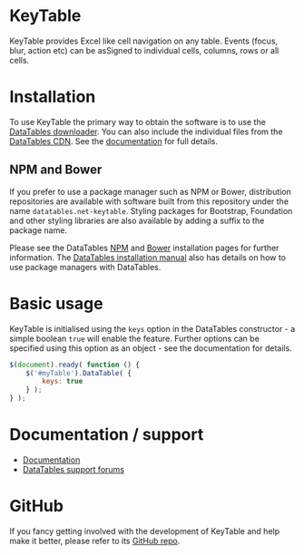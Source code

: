 # KeyTable

KeyTable provides Excel like cell navigation on any table. Events (focus, blur, action etc) can be asSigned to individual cells, columns, rows or all cells.


# Installation

To use KeyTable the primary way to obtain the software is to use the [DataTables downloader](//datatables.net/download). You can also include the individual files from the [DataTables CDN](//cdn.datatables.net). See the [documentation](http://datatables.net/extensions/keytable/) for full details.

## NPM and Bower

If you prefer to use a package manager such as NPM or Bower, distribution repositories are available with software built from this repository under the name `datatables.net-keytable`. Styling packages for Bootstrap, Foundation and other styling libraries are also available by adding a suffix to the package name.

Please see the DataTables [NPM](//datatables.net/download/npm) and [Bower](//datatables.net/download/bower) installation pages for further information. The [DataTables installation manual](//datatables.net/manual/installation) also has details on how to use package managers with DataTables.


# Basic usage

KeyTable is initialised using the `keys` option in the DataTables constructor - a simple boolean `true` will enable the feature. Further options can be specified using this option as an object - see the documentation for details.

```js
$(document).ready( function () {
    $('#myTable').DataTable( {
    	keys: true
    } );
} );
```


# Documentation / support

* [Documentation](https://datatables.net/extensions/keytable/)
* [DataTables support forums](http://datatables.net/forums)


# GitHub

If you fancy getting involved with the development of KeyTable and help make it better, please refer to its [GitHub repo](https://github.com/DataTables/KeyTable).

